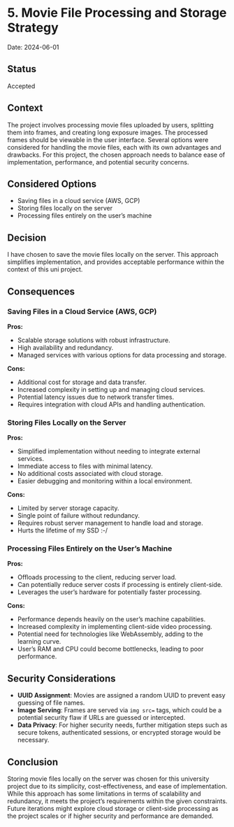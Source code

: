 # 5. Movie File Processing and Storage Strategy

Date: 2024-06-01

## Status

Accepted

## Context

The project involves processing movie files uploaded by users, splitting them into frames, and creating long exposure images. The processed frames should be viewable in the user interface. Several options were considered for handling the movie files, each with its own advantages and drawbacks. For this project, the chosen approach needs to balance ease of implementation, performance, and potential security concerns.

## Considered Options

* Saving files in a cloud service (AWS, GCP)
* Storing files locally on the server
* Processing files entirely on the user’s machine

## Decision

I have chosen to save the movie files locally on the server. This approach simplifies implementation, and provides acceptable performance within the context of this uni project.

## Consequences

### Saving Files in a Cloud Service (AWS, GCP)

**Pros:**

- Scalable storage solutions with robust infrastructure.
- High availability and redundancy.
- Managed services with various options for data processing and storage.

**Cons:**

- Additional cost for storage and data transfer.
- Increased complexity in setting up and managing cloud services.
- Potential latency issues due to network transfer times.
- Requires integration with cloud APIs and handling authentication.

### Storing Files Locally on the Server

**Pros:**

- Simplified implementation without needing to integrate external services.
- Immediate access to files with minimal latency.
- No additional costs associated with cloud storage.
- Easier debugging and monitoring within a local environment.

**Cons:**

- Limited by server storage capacity.
- Single point of failure without redundancy.
- Requires robust server management to handle load and storage.
- Hurts the lifetime of my SSD :-/

### Processing Files Entirely on the User’s Machine

**Pros:**

- Offloads processing to the client, reducing server load.
- Can potentially reduce server costs if processing is entirely client-side.
- Leverages the user’s hardware for potentially faster processing.

**Cons:**

- Performance depends heavily on the user’s machine capabilities.
- Increased complexity in implementing client-side video processing.
- Potential need for technologies like WebAssembly, adding to the learning curve.
- User’s RAM and CPU could become bottlenecks, leading to poor performance.

## Security Considerations

- **UUID Assignment**: Movies are assigned a random UUID to prevent easy guessing of file names.
- **Image Serving**: Frames are served via `img src=` tags, which could be a potential security flaw if URLs are guessed or intercepted.
- **Data Privacy**: For higher security needs, further mitigation steps such as secure tokens, authenticated sessions, or encrypted storage would be necessary.

## Conclusion

Storing movie files locally on the server was chosen for this university project due to its simplicity, cost-effectiveness, and ease of implementation. While this approach has some limitations in terms of scalability and redundancy, it meets the project’s requirements within the given constraints. Future iterations might explore cloud storage or client-side processing as the project scales or if higher security and performance are demanded.
